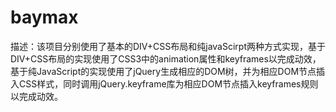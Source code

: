 # baymax

描述：该项目分别使用了基本的DIV+CSS布局和纯javaScirpt两种方式实现，基于DIV+CSS布局的实现使用了CSS3中的animation属性和keyframes以完成动效，基于纯JavaScript的实现使用了jQuery生成相应的DOM树，并为相应DOM节点插入CSS样式，同时调用jQuery.keyframe库为相应DOM节点插入keyframes规则以完成动效。